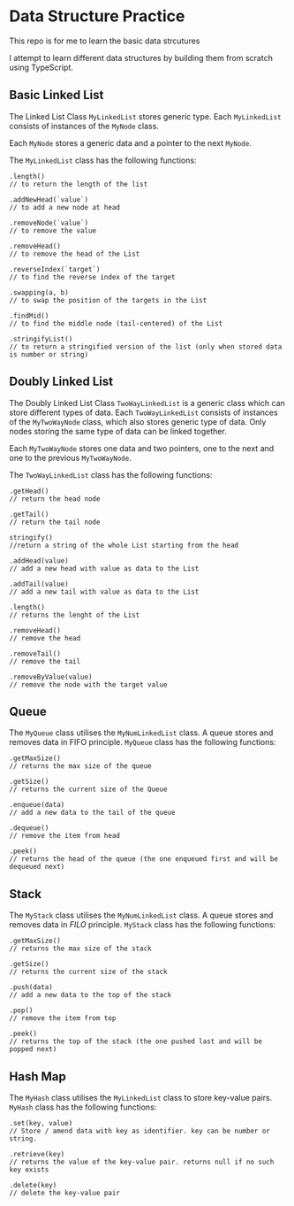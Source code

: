 # Data Structure Practice
This repo is for me to learn the basic data strcutures

I attempt to learn different data structures by building them from scratch using TypeScript.

## Basic Linked List
The Linked List Class `MyLinkedList` stores generic type. Each `MyLinkedList` consists of instances of the `MyNode` class.  

Each `MyNode` stores a generic data and a pointer to the next `MyNode`.  

The `MyLinkedList` class has the following functions:  
```
.length()
// to return the length of the list

.addNewHead(`value`)
// to add a new node at head

.removeNode(`value`)
// to remove the value

.removeHead()
// to remove the head of the List

.reverseIndex(`target`)
// to find the reverse index of the target

.swapping(a, b)
// to swap the position of the targets in the List

.findMid()
// to find the middle node (tail-centered) of the List

.stringifyList()
// to return a stringified version of the list (only when stored data is number or string)

```

## Doubly Linked List
The Doubly Linked List Class `TwoWayLinkedList` is a generic class which can store different types of data. Each `TwoWayLinkedList` consists of instances of the `MyTwoWayNode` class, which also stores generic type of data. Only nodes storing the same type of data can be linked together. 

Each `MyTwoWayNode` stores one data and two pointers, one to the next and one to the previous `MyTwoWayNode`.  

The `TwoWayLinkedList` class has the following functions: 

```
.getHead()
// return the head node

.getTail()
// return the tail node

stringify()
//return a string of the whole List starting from the head

.addHead(value)
// add a new head with value as data to the List

.addTail(value)
// add a new tail with value as data to the List

.length()
// returns the lenght of the List

.removeHead()
// remove the head

.removeTail()
// remove the tail

.removeByValue(value)
// remove the node with the target value
```
## Queue
The `MyQueue` class utilises the `MyNumLinkedList` class. A queue stores and removes data in FIFO principle. `MyQueue` class has the following functions:

```
.getMaxSize()
// returns the max size of the queue

.getSize()
// returns the current size of the Queue

.enqueue(data)
// add a new data to the tail of the queue

.dequeue()
// remove the item from head

.peek()
// returns the head of the queue (the one enqueued first and will be dequeued next)
```

## Stack
The `MyStack` class utilises the `MyNumLinkedList` class. A queue stores and removes data in *FILO* principle. `MyStack` class has the following functions:

```
.getMaxSize()
// returns the max size of the stack

.getSize()
// returns the current size of the stack

.push(data)
// add a new data to the top of the stack

.pop()
// remove the item from top

.peek()
// returns the top of the stack (the one pushed last and will be popped next)
```

## Hash Map

The `MyHash` class utilises the `MyLinkedList` class to store key-value pairs. `MyHash` class has the following functions:  

```
.set(key, value)
// Store / amend data with key as identifier. key can be number or string.

.retrieve(key)
// returns the value of the key-value pair. returns null if no such key exists

.delete(key)
// delete the key-value pair
```